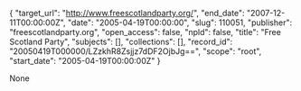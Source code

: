 {
  "target_url": "http://www.freescotlandparty.org/", 
  "end_date": "2007-12-11T00:00:00Z", 
  "date": "2005-04-19T00:00:00", 
  "slug": 110051, 
  "publisher": "freescotlandparty.org", 
  "open_access": false, 
  "npld": false, 
  "title": "Free Scotland Party", 
  "subjects": [], 
  "collections": [], 
  "record_id": "20050419T000000/LZzkhR8Zsjjz7dDF2OjbJg==", 
  "scope": "root", 
  "start_date": "2005-04-19T00:00:00Z"
}

None